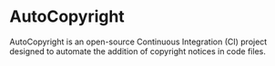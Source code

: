 # AutoCopyright
AutoCopyright is an open-source Continuous Integration (CI) project designed to automate the addition of copyright notices in code files.
